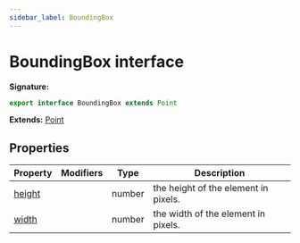 ```yaml
---
sidebar_label: BoundingBox
---
```

# BoundingBox interface


**Signature:**

```typescript
export interface BoundingBox extends Point 
```
**Extends:** [Point](./puppeteer.point.md)

## Properties

|  Property | Modifiers | Type | Description |
|  --- | --- | --- | --- |
|  [height](./puppeteer.boundingbox.height.md) |  | number | the height of the element in pixels. |
|  [width](./puppeteer.boundingbox.width.md) |  | number | the width of the element in pixels. |

